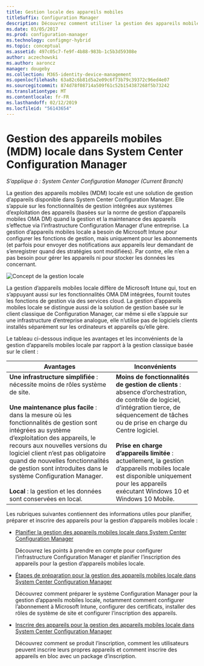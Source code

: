 ```yaml
---
title: Gestion locale des appareils mobiles
titleSuffix: Configuration Manager
description: Découvrez comment utiliser la gestion des appareils mobiles locale, une méthode de gestion d’appareils disponible dans System Center Configuration Manager.
ms.date: 03/05/2017
ms.prod: configuration-manager
ms.technology: configmgr-hybrid
ms.topic: conceptual
ms.assetid: 497c05c7-fe9f-4b88-983b-1c5b3d59308e
author: aczechowski
ms.author: aaroncz
manager: dougeby
ms.collection: M365-identity-device-management
ms.openlocfilehash: 63a82c6b81d5a2e09c6f73b79c39372c96ed4e07
ms.sourcegitcommit: 874d78f08714a509f61c52b154387268f5b73242
ms.translationtype: MT
ms.contentlocale: fr-FR
ms.lasthandoff: 02/12/2019
ms.locfileid: "56143654"
---
```

# <a name="on-premises-mobile-device-management-mdm-in-system-center-configuration-manager"></a>Gestion des appareils mobiles (MDM) locale dans System Center Configuration Manager

*S’applique à : System Center Configuration Manager (Current Branch)*

La gestion des appareils mobiles (MDM) locale est une solution de gestion d’appareils disponible dans System Center Configuration Manager. Elle s’appuie sur les fonctionnalités de gestion intégrées aux systèmes d’exploitation des appareils (basées sur la norme de gestion d’appareils mobiles OMA DM) quand la gestion et la maintenance des appareils s’effectue via l’infrastructure Configuration Manager d’une entreprise. La gestion d’appareils mobiles locale a besoin de Microsoft Intune pour configurer les fonctions de gestion, mais uniquement pour les abonnements (et parfois pour envoyer des notifications aux appareils leur demandant de s’enregistrer quand des stratégies sont modifiées). Par contre, elle n’en a pas besoin pour gérer les appareils ni pour stocker les données les concernant.  

 ![Concept de la gestion locale](media/On-premises-conceptual.png)  

 La gestion d’appareils mobiles locale diffère de Microsoft Intune qui, tout en s’appuyant aussi sur les fonctionnalités OMA DM intégrées, fournit toutes les fonctions de gestion via des services cloud.  La gestion d’appareils mobiles locale se distingue aussi de la solution de gestion basée sur le client classique de Configuration Manager, car même si elle s’appuie sur une infrastructure d’entreprise analogue, elle n’utilise pas de logiciels clients installés séparément sur les ordinateurs et appareils qu’elle gère.  

 Le tableau ci-dessous indique les avantages et les inconvénients de la gestion d’appareils mobiles locale par rapport à la gestion classique basée sur le client :  

|Avantages|Inconvénients|  
|----------------|-------------------|  
|**Une infrastructure simplifiée** : nécessite moins de rôles système de site.<br /><br /> **Une maintenance plus facile** : dans la mesure où les fonctionnalités de gestion sont intégrées au système d’exploitation des appareils, le recours aux nouvelles versions du logiciel client n’est pas obligatoire quand de nouvelles fonctionnalités de gestion sont introduites dans le système Configuration Manager.<br /><br /> **Local** : la gestion et les données sont conservées en local.|**Moins de fonctionnalités de gestion de clients** : absence d’orchestration, de contrôle de logiciel, d’intégration tierce, de séquencement de tâches ou de prise en charge du Centre logiciel.<br /><br /> **Prise en charge d’appareils limitée** : actuellement, la gestion d’appareils mobiles locale est disponible uniquement pour les appareils exécutant Windows 10 et Windows 10 Mobile.|  

 Les rubriques suivantes contiennent des informations utiles pour planifier, préparer et inscrire des appareils pour la gestion d’appareils mobiles locale :  

-   [Planifier la gestion des appareils mobiles locale dans System Center Configuration Manager](../plan-design/plan-on-premises-mdm.md)  

     Découvrez les points à prendre en compte pour configurer l’infrastructure Configuration Manager et planifier l’inscription des appareils pour la gestion d’appareils mobiles locale.  

-   [Étapes de préparation pour la gestion des appareils mobiles locale dans System Center Configuration Manager](../get-started/preparation-steps-for-on-premises-mdm.md)  

     Découvrez comment préparer le système Configuration Manager pour la gestion d’appareils mobiles locale, notamment comment configurer l’abonnement à Microsoft Intune, configurer des certificats, installer des rôles de système de site et configurer l’inscription des appareils.  

-   [Inscrire des appareils pour la gestion des appareils mobiles locale dans System Center Configuration Manager](../deploy-use/enroll-devices-on-premises-mdm.md)  

     Découvrez comment se produit l’inscription, comment les utilisateurs peuvent inscrire leurs propres appareils et comment inscrire des appareils en bloc avec un package d’inscription.  
